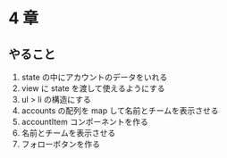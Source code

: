 # 4 章

## やること

1. state の中にアカウントのデータをいれる
2. view に state を渡して使えるようにする
3. ul > li の構造にする
4. accounts の配列を map して名前とチームを表示させる
5. accountItem コンポーネントを作る
6. 名前とチームを表示させる
7. フォローボタンを作る
